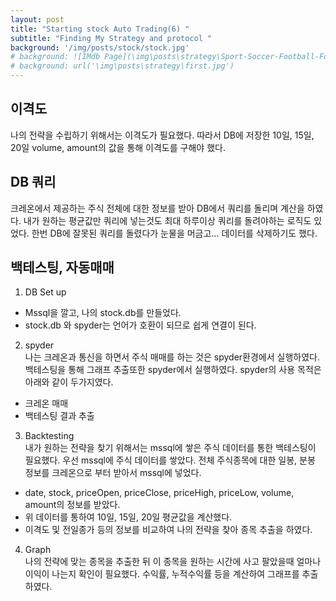 ```yaml
---
layout: post
title: "Starting stock Auto Trading(6) "
subtitle: "Finding My Strategy and protocol "
background: '/img/posts/stock/stock.jpg'
# background: ![IMdb Page](\img\posts\strategy\Sport-Soccer-Football-Formation-3-2-5-WM.png) 
# background: url('\img\posts\strategy\first.jpg')
---
```


## 이격도
나의 전략을 수립하기 위해서는 이격도가 필요했다. 따라서 DB에 저장한 10일, 15일, 20일 volume, amount의 값을 통해 
이격도를 구해야 했다.


## DB 쿼리 
크레온에서 제공하는 주식 전체에 대한 정보를 받아 DB에서 쿼리를 돌리며 계산을 하였다. 
내가 원하는 평균값만 쿼리에 넣는것도 최대 하루이상 쿼리를 돌려야하는 로직도 있었다.
한번 DB에 잘못된 쿼리를 돌렸다가 눈물을 머금고... 데이터를 삭제하기도 했다.

## 백테스팅, 자동매매
1. DB Set up 
- Mssql을 깔고, 나의 stock.db를 만들었다.
- stock.db 와 spyder는 언어가 호환이 되므로 쉽게 연결이 된다.

2. spyder<br>
나는 크레온과 통신을 하면서 주식 매매를 하는 것은 spyder환경에서 실행하였다. 
백테스팅을 통해 그래프 추출또한 spyder에서 실행하였다. 
 spyder의 사용 목적은 아래와 같이 두가지였다. 
- 크레온 매매 
- 백테스팅 결과 추출<br>

3. Backtesting<br>
내가 원하는 전략을 찾기 위해서는 mssql에 쌓은 주식 데이터를 통한 백테스팅이 필요했다. 
우선 mssql에 주식 데이터를 쌓았다. 
전체 주식종목에 대한 일봉, 분봉 정보를 크레온으로 부터 받아서 mssql에 넣었다. 
- date, stock, priceOpen, priceClose, priceHigh, priceLow, volume, amount의 정보를 받았다. 
- 위 데이터를 통하여 10일, 15일, 20일 평균값을 계산했다. 
- 이격도 및 전일종가 등의 정보를 비교하여 나의 전략을 찾아 종목 추출을 하였다. 

4. Graph<br>
나의 전략에 맞는 종목을 추출한 뒤 이 종목을 원하는 시간에 사고 팔았을때 얼마나 이익이 나는지 확인이 필요했다.
수익률, 누적수익률 등을 계산하여 그래프를 추출하였다.

